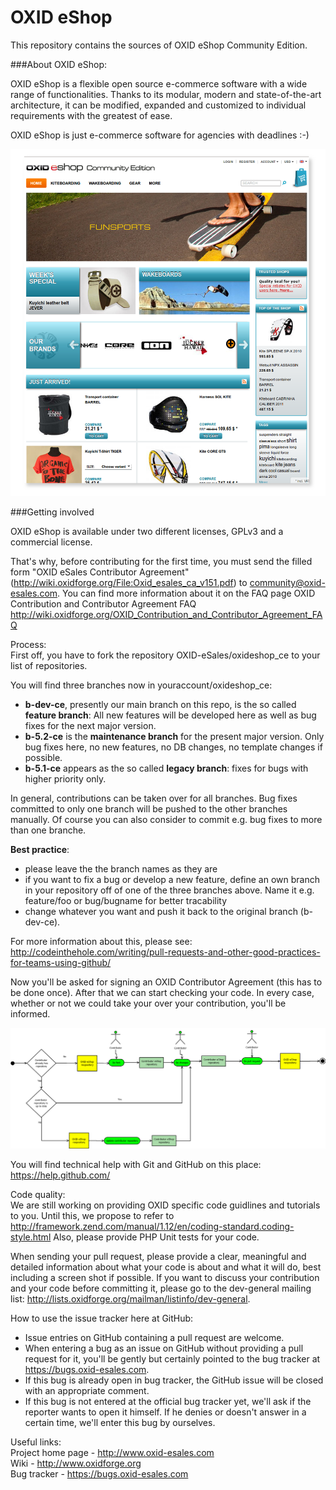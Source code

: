 OXID eShop
==========

This repository contains the sources of OXID eShop Community Edition.

###About OXID eShop:

OXID eShop is a flexible open source e-commerce software with a wide range of functionalities. 
Thanks to its modular, modern and state-of-the-art architecture, it can be modified, expanded 
and customized to individual requirements with the greatest of ease. 

OXID eShop is just e-commerce software for agencies with deadlines :-)

![Image alt](frontend.png)


###Getting involved

OXID eShop is available under two different licenses, GPLv3 and a commercial license.

That's why, before contributing for the first time, you must send the filled form "OXID eSales Contributor Agreement" 
(http://wiki.oxidforge.org/File:Oxid_esales_ca_v151.pdf) to community@oxid-esales.com. You can find more 
information about it on the FAQ page OXID Contribution and Contributor Agreement FAQ
http://wiki.oxidforge.org/OXID_Contribution_and_Contributor_Agreement_FAQ

Process:<br>
First off, you have to fork the repository OXID-eSales/oxideshop_ce to your list of repositories. 

You will find three branches now in youraccount/oxideshop_ce:

* <b>b-dev-ce</b>, presently our main branch on this repo, is the so called <b>feature branch</b>: All new features will be developed here as well as bug fixes for the next major version.
* <b>b-5.2-ce</b> is the <b>maintenance branch</b> for the present major version. Only bug fixes here, no new features, no DB changes, no template changes if possible.
* <b>b-5.1-ce</b> appears as the so called <b>legacy branch</b>: fixes for bugs with higher priority only.

In general, contributions can be taken over for all branches. Bug fixes committed to only one branch will be pushed to the other branches manually. Of course you can also consider to commit e.g. bug fixes to more than one branche.

<b>Best practice</b>: 
* please leave the the branch names as they are
* if you want to fix a bug or develop a new feature, define an own branch in your repository off of one of the three branches above. Name it e.g. feature/foo or bug/bugname for better tracability
* change whatever you want and push it back to the original branch (b-dev-ce). 

For more information about this, please see:<br>
http://codeinthehole.com/writing/pull-requests-and-other-good-practices-for-teams-using-github/

Now you'll be asked for signing an OXID Contributor Agreement (this has to be done once). After that we can start checking your code. In every case, whether or not we could take your over your contribution, you'll be informed.

![Image alt](git_contributor-activity.png)

You will find technical help with Git and GitHub on this place:<br>
https://help.github.com/

Code quality:<br>
We are still working on providing OXID specific code guidlines and tutorials to you. Until this, we propose to refer to 
http://framework.zend.com/manual/1.12/en/coding-standard.coding-style.html
Also, please provide PHP Unit tests for your code.

When sending your pull request, please provide a clear, meaningful and detailed information about what your code is about and what it will do, best including a screen shot if possible.
If you want to discuss your contribution and your code before committing it, please go to the dev-general mailing list: http://lists.oxidforge.org/mailman/listinfo/dev-general.

How to use the issue tracker here at GitHub:
* Issue entries on GitHub containing a pull request are welcome.
* When entering a bug as an issue on GitHub without providing a pull request for it, you'll be gently but certainly pointed to the bug tracker at https://bugs.oxid-esales.com.
* If this bug is already open in bug tracker, the GitHub issue will be closed with an appropriate comment.
* If this bug is not entered at the official bug tracker yet, we'll ask if the reporter wants to open it himself. If he denies or doesn't answer in a certain time, we'll enter this bug by ourselves.


Useful links:<br>
Project home page - http://www.oxid-esales.com<br>
Wiki - http://www.oxidforge.org<br>
Bug tracker - https://bugs.oxid-esales.com
